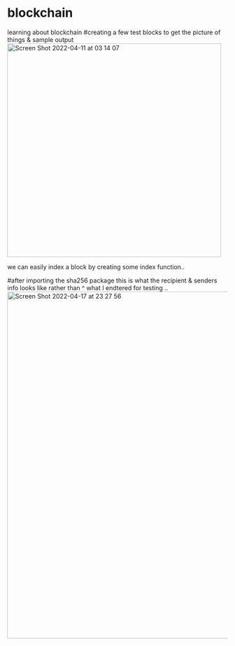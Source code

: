 # blockchain
learning about blockchain 
#creating a few test blocks to get the picture of things & sample output
<img width="489" alt="Screen Shot 2022-04-11 at 03 14 07" src="https://user-images.githubusercontent.com/37848207/162685259-0fc17438-27f9-4a02-81dd-1a5a0bb5bcd5.png">

we can easily index a block by creating some index function..

#after importing the sha256 package  this is what the recipient & senders info looks like  rather than ^ what I endtered for testing ..
<img width="794" alt="Screen Shot 2022-04-17 at 23 27 56" src="https://user-images.githubusercontent.com/37848207/163749898-3119cf8e-fdc4-495c-ab04-b1811a3a730d.png">
